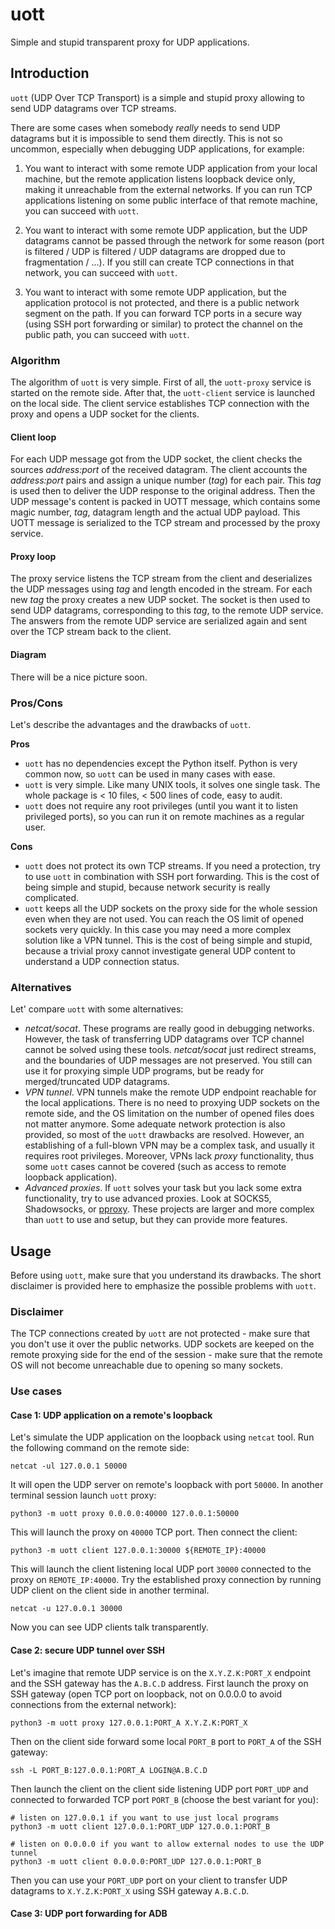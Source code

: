 # uott

Simple and stupid transparent proxy for UDP applications.

## Introduction

`uott` (UDP Over TCP Transport) is a simple and stupid proxy allowing to send UDP
datagrams over TCP streams.

There are some cases when somebody *really* needs to send UDP datagrams but it
is impossible to send them directly. This is not so uncommon, especially when
debugging UDP applications, for example:

1. You want to interact with some remote UDP application from your local
   machine, but the remote application listens loopback device only, making it
   unreachable from the external networks. If you can run TCP applications
   listening on some public interface of that remote machine, you can succeed
   with `uott`.

1. You want to interact with some remote UDP application, but the UDP datagrams
   cannot be passed through the network for some reason (port is filtered / UDP
   is filtered / UDP datagrams are dropped due to fragmentation / ...). If you
   still can create TCP connections in that network, you can succeed with
   `uott`.

1. You want to interact with some remote UDP application, but the application
   protocol is not protected, and there is a public network segment on the path.
   If you can forward TCP ports in a secure way (using SSH port forwarding or
   similar) to protect the channel on the public path, you can succeed with
   `uott`.

### Algorithm

The algorithm of `uott` is very simple. First of all, the `uott-proxy` service
is started on the remote side. After that, the `uott-client` service is launched
on the local side. The client service establishes TCP connection with the proxy
and opens a UDP socket for the clients.

#### Client loop

For each UDP message got from the UDP socket, the client checks the sources
*address:port* of the received datagram. The client accounts the *address:port*
pairs and assign a unique number (*tag*) for each pair. This *tag* is used then
to deliver the UDP response to the original address. Then the UDP message's
content is packed in UOTT message, which contains some magic number, *tag*,
datagram length and the actual UDP payload. This UOTT message is serialized to
the TCP stream and processed by the proxy service.

#### Proxy loop

The proxy service listens the TCP stream from the client and deserializes the
UDP messages using *tag* and length encoded in the stream. For each new *tag*
the proxy creates a new UDP socket. The socket is then used to send UDP
datagrams, corresponding to this *tag*, to the remote UDP service. The answers
from the remote UDP service are serialized again and sent over the TCP stream
back to the client.

#### Diagram

There will be a nice picture soon.

### Pros/Cons

Let's describe the advantages and the drawbacks of `uott`.

**Pros**

* `uott` has no dependencies except the Python itself. Python is very common
  now, so `uott` can be used in many cases with ease.
* `uott` is very simple. Like many UNIX tools, it solves one single task. The
  whole package is < 10 files, < 500 lines of code, easy to audit.
* `uott` does not require any root privileges (until you want it to listen
  privileged ports), so you can run it on remote machines as a regular user.

**Cons**

* `uott` does not protect its own TCP streams. If you need a protection, try to
  use `uott` in combination with SSH port forwarding. This is the cost of being
  simple and stupid, because network security is really complicated.
* `uott` keeps all the UDP sockets on the proxy side for the whole session even
  when they are not used. You can reach the OS limit of opened sockets very
  quickly. In this case you may need a more complex solution like a VPN tunnel.
  This is the cost of being simple and stupid, because a trivial proxy cannot
  investigate general UDP content to understand a UDP connection status.

### Alternatives

Let' compare `uott` with some alternatives:

* *netcat/socat*. These programs are really good in debugging networks. However,
  the task of transferring UDP datagrams over TCP channel cannot be solved using
  these tools. *netcat/socat* just redirect streams, and the boundaries of UDP
  messages are not preserved. You still can use it for proxying simple UDP
  programs, but be ready for merged/truncated UDP datagrams.
* *VPN tunnel*. VPN tunnels make the remote UDP endpoint reachable for the local
  applications. There is no need to proxying UDP sockets on the remote side, and
  the OS limitation on the number of opened files does not matter anymore. Some
  adequate network protection is also provided, so most of the `uott` drawbacks
  are resolved. However, an establishing of a full-blown VPN may be a complex
  task, and usually it requires root privileges. Moreover, VPNs lack *proxy*
  functionality, thus some `uott` cases cannot be covered (such as access to
  remote loopback application).
* *Advanced proxies*. If `uott` solves your task but you lack some extra
  functionality, try to use advanced proxies. Look at SOCKS5, Shadowsocks, or
  [pproxy](https://github.com/qwj/python-proxy). These projects are larger and
  more complex than `uott` to use and setup, but they can provide more features.

## Usage

Before using `uott`, make sure that you understand its drawbacks. The short
disclaimer is provided here to emphasize the possible problems with `uott`.

### Disclaimer

The TCP connections created by `uott` are not protected - make sure that you
don't use it over the public networks. UDP sockets are keeped on the remote
proxying side for the end of the session - make sure that the remote OS will not
become unreachable due to opening so many sockets.

### Use cases

#### Case 1: UDP application on a remote's loopback

Let's simulate the UDP application on the loopback using `netcat` tool. Run the
following command on the remote side:

```shell
netcat -ul 127.0.0.1 50000
```

It will open the UDP server on remote's loopback with port `50000`. In another
terminal session launch `uott` proxy:

```shell
python3 -m uott proxy 0.0.0.0:40000 127.0.0.1:50000
```

This will launch the proxy on `40000` TCP port. Then connect the client:

```shell
python3 -m uott client 127.0.0.1:30000 ${REMOTE_IP}:40000
```

This will launch the client listening local UDP port `30000` connected to the
proxy on `REMOTE_IP:40000`. Try the established proxy connection by running UDP
client on the client side in another terminal.

```shell
netcat -u 127.0.0.1 30000
```

Now you can see UDP clients talk transparently.

#### Case 2: secure UDP tunnel over SSH

Let's imagine that remote UDP service is on the `X.Y.Z.K:PORT_X` endpoint and
the SSH gateway has the `A.B.C.D` address. First launch the proxy on SSH gateway
(open TCP port on loopback, not on 0.0.0.0 to avoid connections from the
external network):

```shell
python3 -m uott proxy 127.0.0.1:PORT_A X.Y.Z.K:PORT_X
```

Then on the client side forward some local `PORT_B` port to `PORT_A` of the
SSH gateway:

```shell
ssh -L PORT_B:127.0.0.1:PORT_A LOGIN@A.B.C.D
```

Then launch the client on the client side listening UDP port `PORT_UDP` and
connected to forwarded TCP port `PORT_B` (choose the best variant for you):

```shell
# listen on 127.0.0.1 if you want to use just local programs
python3 -m uott client 127.0.0.1:PORT_UDP 127.0.0.1:PORT_B

# listen on 0.0.0.0 if you want to allow external nodes to use the UDP tunnel
python3 -m uott client 0.0.0.0:PORT_UDP 127.0.0.1:PORT_B
```

Then you can use your `PORT_UDP` port on your client to transfer UDP datagrams
to `X.Y.Z.K:PORT_X` using SSH gateway `A.B.C.D`.

#### Case 3: UDP port forwarding for ADB
